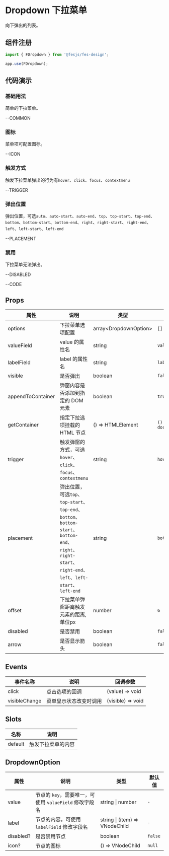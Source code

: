 # Dropdown 下拉菜单

向下弹出的列表。

## 组件注册

```js
import { FDropdown } from '@fesjs/fes-design';

app.use(FDropdown);
```

## 代码演示

### 基础用法

简单的下拉菜单。

--COMMON

### 图标

菜单项可配置图标。

--ICON


### 触发方式

触发下拉菜单弹出的行为有`hover`、`click`、`focus`、`contextmenu`

--TRIGGER

### 弹出位置

弹出位置，可选`auto`、`auto-start`、`auto-end`、`top`、`top-start`、`top-end`、`bottom`、`bottom-start`、`bottom-end`、`right`、`right-start`、`right-end`、`left`、`left-start`、`left-end`

--PLACEMENT

### 禁用

下拉菜单无法弹出。

--DISABLED

--CODE

## Props

| 属性              | 说明                                                                                                                                                                                         | 类型                    | 默认值                |
| ----------------- | -------------------------------------------------------------------------------------------------------------------------------------------------------------------------------------------- | ----------------------- | --------------------- |
| options           | 下拉菜单选项配置                                                                                                                                                                             | array\<DropdownOption\> | `[]`                  |
| valueField        | value 的属性名                                                                                                                                                                               | string                  | `value`               |
| labelField        | label 的属性名                                                                                                                                                                               | string                  | `label`               |
| visible           | 是否弹出                                                                                                                                                                                     | boolean                 | `false`               |
| appendToContainer | 弹窗内容是否添加到指定的 DOM 元素                                                                                                                                                            | boolean                 | `true`                |
| getContainer      | 指定下拉选项挂载的 HTML 节点                                                                                                                                                                 | () => HTMLElement       | `() => document.body` |
| trigger           | 触发弹窗的方式，可选`hover`、`click`、`focus`、`contextmenu`                                                                                                                                 | string                  | `hover`               |
| placement         | 弹出位置，可选`top`、`top-start`、`top-end`、`bottom`、`bottom-start`、`bottom-end`、`right`、`right-start`、`right-end`、`left`、`left-start`、`left-end` | string                  | `bottom`              |
| offset            | 下拉菜单弹窗距离触发元素的距离,单位px                                                                                                                                                               | number                  | `6`                 |
| disabled          | 是否禁用                                                                                                                                                                                     | boolean                 | `false`               |
| arrow             | 是否显示箭头                                                                                                                                                                                 | boolean                 | `false`               |

## Events

| 事件名称      | 说明                   | 回调参数          |
| ------------- | ---------------------- | ----------------- |
| click         | 点击选项的回调         | (value) => void   |
| visibleChange | 菜单显示状态改变时调用 | (visible) => void |

## Slots

| 名称    | 说明               |
| ------- | ------------------ |
| default | 触发下拉菜单的内容 |

## DropdownOption

| 属性      | 说明                                                   | 类型                           | 默认值  |
| --------- | ------------------------------------------------------ | ------------------------------ | ------- |
| value     | 节点的 `key`，需要唯一，可使用 `valueField` 修改字段名 | string \| number               | `-`     |
| label     | 节点的内容，可使用 `labelField` 修改字段名             | string \| (item) => VNodeChild | `-`     |
| disabled? | 是否禁用节点                                           | boolean                        | `false` |
| icon?     | 节点的图标                                             | () => VNodeChild               | `null`  |
